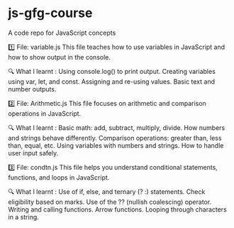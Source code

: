 # js-gfg-course
A code repo for JavaScript concepts

1️⃣ File: variable.js
This file teaches how to use variables in JavaScript and how to show output in the console.

🔍 What I learnt :
Using console.log() to print output.
Creating variables using var, let, and const.
Assigning and re-using values.
Basic text and number outputs.

2️⃣ File: Arithmetic.js
This file focuses on arithmetic and comparison operations in JavaScript.

🔍 What I learnt :
Basic math: add, subtract, multiply, divide.
How numbers and strings behave differently.
Comparison operations: greater than, less than, equal, etc.
Using variables with numbers and strings.
How to handle user input safely.

3️⃣ File: condtn.js
This file helps you understand conditional statements, functions, and loops in JavaScript.

🔍 What I learnt :
Use of if, else, and ternary (? :) statements.
Check eligibility based on marks.
Use of the ?? (nullish coalescing) operator.
Writing and calling functions.
Arrow functions.
Looping through characters in a string.
